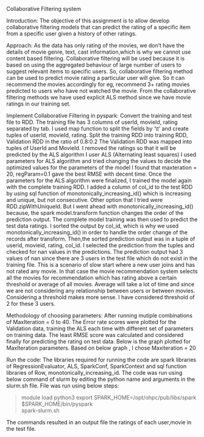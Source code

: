 
Collaborative Filtering system

Introduction:
The objective of this assignment is to allow develop collaborative filtering models that can predict the rating of a specific item from a specific user given a history of other ratings. 

Approach:
As the data has only rating of the movies, we don’t have the details of movie genre, text, cast information,which is why we cannot use content based filtering. Collaborative filtering will be used because it is based on using the aggregated behaviour of large number of users to suggest relevant items to specific users. So, collaborative filtering method can be used to predict movie rating a particular user will give. So it can recommend the movies accordingly for eg, recommend 3+ rating movies predicted to users who have not watched the movie. From the collaborative filtering methods we have used explicit ALS method since we have movie ratings in our training set. 

Implement Collaborative Filtering in pyspark:
Convert the training and test file to RDD.
The training file has 3 columns of userId, movieId, rating separated by tab. I used map function to split the fields by ‘\t’ and create tuples of userId, movieId, rating.
Split the training RDD into training RDD, Validation RDD in the ratio of 0.8:0.2
The Validation RDD was mapped into tuples of UserId and MovieId. I removed the ratings so that it will be predicted by the ALS algorithm
I user ALS (Alternating least squares) 
I used parameters for ALS algorithm and tried changing the values to decide the optimized values for the parameters of the model
I found that maxteration = 20, regParam=0.1 gave the best RMSE with decent time.
Once the parameters for the ALS algorithm were finalized, I trained the model again with the complete training RDD. 
I added a column of col_id to the test RDD by using sql function of monotonically_increasing_id() which is increasing and unique, but not consecutive. Other option that I tried were RDD.zipWithUniqueId. But I went ahead with monotonically_increasing_id() because, the spark model.transform function changes the order of the prediction output. 
The complete model training was then used to predict the test data ratings.
I sorted the output by col_id, which is why we used monotonically_increasing_id() in order to handle the order change of the records after transform.
Then,the sorted prediction output was in a tuple of userid, movieid, rating, col_id.
I selected the prediction from the tuples and checked for nan values in the predictions. 
The prediction output had 3 values of nan since there are 3 users in the test file which do not exist in the training file. This is a scenario of slow start where a new user joins and has not rated any movie. In that case the movie recommendation system selects all the movies for recommendation which has rating above a certain threshold or average of all movies. Average will take a lot of time and since we are not considering any relationship between users or between movies. Considering a threshold makes more sense. I have considered threshold of 2 for these 3 users.

Methodology of choosing parameters: 
After running mutiple combinations of MaxIteration = 0 to 40. The Error rate scores were plotted for the Validation data, training the ALS each time with different set of parameters on training data. The least RMSE score was calculated and considered finally for predicting the rating on test data. Below is the graph plotted for MaxIteration parameters. Based on below graph , I chose Maxiteration = 20



Run the code: 
The libraries required for running the code are spark libraries of RegressionEvaluator,  ALS, SparkConf, SparkContext and sql function libraries of Row, monotonically_increasing_id. 
The code was run using below command of slurm by editing the python name and arguments in the slurm.sh file. File was run using below steps:
 >module load python3 
 >export SPARK_HOME=/opt/ohpc/pub/libs/spark
 >$SPARK_HOME/bin/pyspark  
 >  spark-slurm.sh

The commands resulted in an output file the ratings of each user,movie in the test file.
